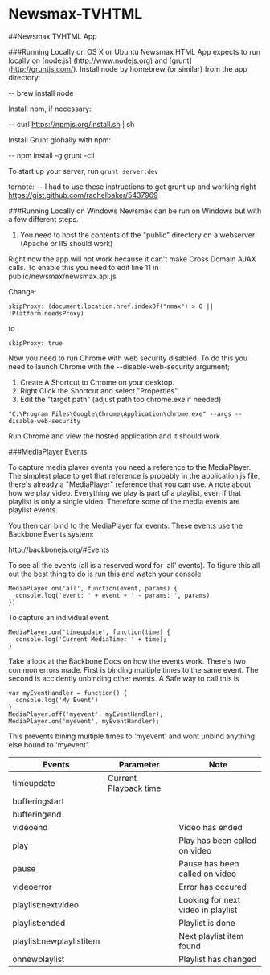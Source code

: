 # Newsmax-TVHTML

##Newsmax TVHTML App

###Running Locally on OS X or Ubuntu
Newsmax HTML App expects to run locally on [node.js] (http://www.nodejs.org) and [grunt] (http://gruntjs.com/). Install node by homebrew (or similar) from the app directory:

  -- brew install node

Install npm, if necessary:

  -- curl https://npmjs.org/install.sh | sh

Install Grunt globally with npm:

  -- npm install -g grunt -cli
  
To start up your server, run `grunt server:dev`


tornote:
 -- I had to use these instructions to get grunt up and working right https://gist.github.com/rachelbaker/5437969

###Running Locally on Windows
Newsmax can be run on Windows but with a few different steps.

1. You need to host the contents of the "public" directory on a webserver (Apache or IIS should work)

Right now the app will not work because it can't make Cross Domain AJAX calls. To enable this you need to edit line 11 in public/newsmax/newsmax.api.js

Change:

```
skipProxy: (document.location.href.indexOf("nmax") > 0 || !Platform.needsProxy)
```

to 
```
skipProxy: true
```

Now you need to run Chrome with web security disabled.  To do this you need to launch Chrome with the --disable-web-security argument;

1. Create A Shortcut to Chrome on your desktop.
1. Right Click the Shortcut and select "Properties"
2. Edit the "target path" (adjust path too chrome.exe if needed)
```
"C:\Program Files\Google\Chrome\Application\chrome.exe" --args --disable-web-security
```

Run Chrome and view the hosted application and it should work.

###MediaPlayer Events

To capture media player events you need a reference to the MediaPlayer. The simplest place to get that reference is probably in the application.js file, there's already a "MediaPlayer" reference that you can use.  A note about how we play video.  Everything we play is part of a playlist, even if that playlist is only a single video. Therefore some of the media events are playlist events. 

You then can bind to the MediaPlayer for events. These events use the Backbone Events system:

http://backbonejs.org/#Events

To see all the events (all is a reserved word for 'all' events). To figure this all out the best thing to do is run this and watch your console

```
MediaPlayer.on('all', function(event, params) {
  console.log('event: ' + event + ' - params: ', params)
})
```

To capture an individual event.

```
MediaPlayer.on('timeupdate', function(time) {
  console.log('Current MediaTime: ' + time);
}
```

Take a look at the Backbone Docs on how the events work. There's two common errors made. First is binding multiple times to the same event. The second is accidently unbinding other events. A Safe way to call this is

```
var myEventHandler = function() {
  console.log('My Event')
}
MediaPlayer.off('myevent', myEventHandler);
MediaPlayer.on('myevent', myEventHandler);
```

This prevents bining multiple times to 'myevent' and wont unbind anything else bound to 'myevent'.


Events|Parameter|Note
------|------|-------
timeupdate|Current Playback time
bufferingstart||
bufferingend||
videoend||Video has ended
play||Play has been called on video
pause||Pause has been called on video
videoerror||Error has occured
playlist:nextvideo||Looking for next video in playlist
playlist:ended||Playlist is done
playlist:newplaylistitem||Next playlist item found
onnewplaylist||Playlist has changed



